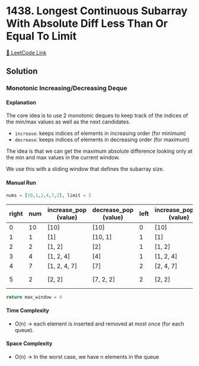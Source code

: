 # 1438. Longest Continuous Subarray With Absolute Diff Less Than Or Equal To Limit

[🔗 LeetCode Link](https://leetcode.com/problems/longest-continuous-subarray-with-absolute-diff-less-than-or-equal-to-limit/description/)

## Solution

### Monotonic Increasing/Decreasing Deque

#### Explanation

The core idea is to use 2 monotonic deques
to keep track of the indices of the min/max values as well as the next candidates.

- `increase`: keeps indices of elements in increasing order (for minimum)
- `decrease`: keeps indices of elements in decreasing order (for maximum)

The idea is that we can get the maximum absolute difference
looking only at the min and max values in the current window.

We use this with a sliding window that defines the subarray size.

#### Manual Run

```python
nums = [10,1,2,4,7,2], limit = 5
```

right | num | increase_pop (value) | decrease_pop (value) | left | increase_popleft (value) | decrease_popleft (value) | window
--- | --- | --- | --- | --- | ---- | --- | ----
0 | 10 | [10] | [10] | 0 |  [10] | [10] | [10]
1 | 1 | [1] | [10, 1] | 1 | [1] | [1] | [1]
2 | 2 | [1, 2] | [2] | 1 | [1, 2] | [2] | [1, 2]
3 | 4 | [1, 2, 4] | [4] | 1 | [1, 2, 4] | [4] | [1, 2, 4]
4 | 7 | [1, 2, 4, 7] | [7] | 2 | [2, 4, 7] | [7] | [2, 4, 7]
5 | 2 | [2, 2] | [7, 2, 2] | 2 | [2, 2] | [7, 2, 2] | [2, 4, 7, 2]

```python
return max_window = 4
```

#### Time Complexity

- O(n) -> each element is inserted and removed at most once (for each queue).

#### Space Complexity

- O(n) -> In the worst case, we have n elements in the queue
